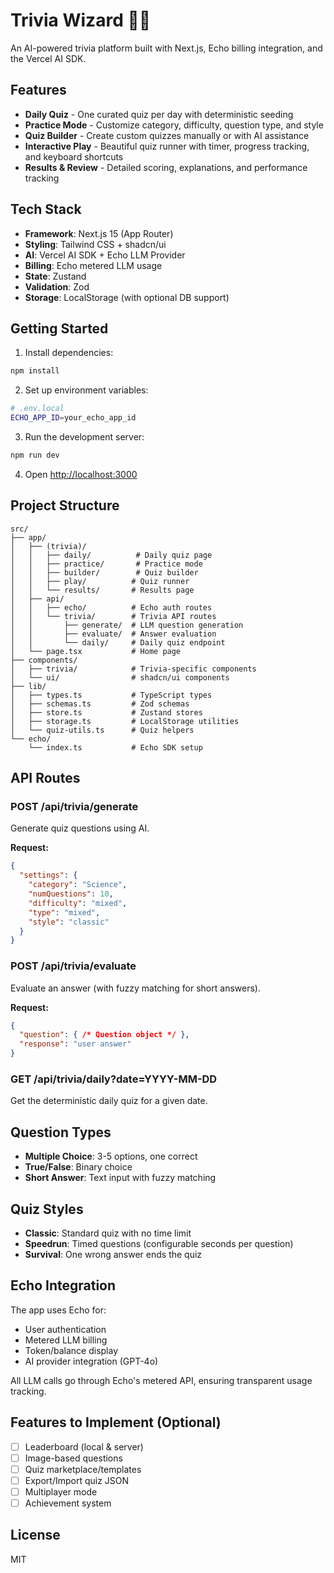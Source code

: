 # Trivia Wizard 🧙‍♂️

An AI-powered trivia platform built with Next.js, Echo billing integration, and the Vercel AI SDK.

## Features

- **Daily Quiz** - One curated quiz per day with deterministic seeding
- **Practice Mode** - Customize category, difficulty, question type, and style
- **Quiz Builder** - Create custom quizzes manually or with AI assistance
- **Interactive Play** - Beautiful quiz runner with timer, progress tracking, and keyboard shortcuts
- **Results & Review** - Detailed scoring, explanations, and performance tracking

## Tech Stack

- **Framework**: Next.js 15 (App Router)
- **Styling**: Tailwind CSS + shadcn/ui
- **AI**: Vercel AI SDK + Echo LLM Provider
- **Billing**: Echo metered LLM usage
- **State**: Zustand
- **Validation**: Zod
- **Storage**: LocalStorage (with optional DB support)

## Getting Started

1. Install dependencies:
```bash
npm install
```

2. Set up environment variables:
```bash
# .env.local
ECHO_APP_ID=your_echo_app_id
```

3. Run the development server:
```bash
npm run dev
```

4. Open [http://localhost:3000](http://localhost:3000)

## Project Structure

```
src/
├── app/
│   ├── (trivia)/
│   │   ├── daily/          # Daily quiz page
│   │   ├── practice/       # Practice mode
│   │   ├── builder/        # Quiz builder
│   │   ├── play/          # Quiz runner
│   │   └── results/       # Results page
│   ├── api/
│   │   ├── echo/          # Echo auth routes
│   │   └── trivia/        # Trivia API routes
│   │       ├── generate/  # LLM question generation
│   │       ├── evaluate/  # Answer evaluation
│   │       └── daily/     # Daily quiz endpoint
│   └── page.tsx           # Home page
├── components/
│   ├── trivia/            # Trivia-specific components
│   └── ui/                # shadcn/ui components
├── lib/
│   ├── types.ts           # TypeScript types
│   ├── schemas.ts         # Zod schemas
│   ├── store.ts           # Zustand stores
│   ├── storage.ts         # LocalStorage utilities
│   └── quiz-utils.ts      # Quiz helpers
└── echo/
    └── index.ts           # Echo SDK setup
```

## API Routes

### POST /api/trivia/generate
Generate quiz questions using AI.

**Request:**
```json
{
  "settings": {
    "category": "Science",
    "numQuestions": 10,
    "difficulty": "mixed",
    "type": "mixed",
    "style": "classic"
  }
}
```

### POST /api/trivia/evaluate
Evaluate an answer (with fuzzy matching for short answers).

**Request:**
```json
{
  "question": { /* Question object */ },
  "response": "user answer"
}
```

### GET /api/trivia/daily?date=YYYY-MM-DD
Get the deterministic daily quiz for a given date.

## Question Types

- **Multiple Choice**: 3-5 options, one correct
- **True/False**: Binary choice
- **Short Answer**: Text input with fuzzy matching

## Quiz Styles

- **Classic**: Standard quiz with no time limit
- **Speedrun**: Timed questions (configurable seconds per question)
- **Survival**: One wrong answer ends the quiz

## Echo Integration

The app uses Echo for:
- User authentication
- Metered LLM billing
- Token/balance display
- AI provider integration (GPT-4o)

All LLM calls go through Echo's metered API, ensuring transparent usage tracking.

## Features to Implement (Optional)

- [ ] Leaderboard (local & server)
- [ ] Image-based questions
- [ ] Quiz marketplace/templates
- [ ] Export/Import quiz JSON
- [ ] Multiplayer mode
- [ ] Achievement system

## License

MIT
